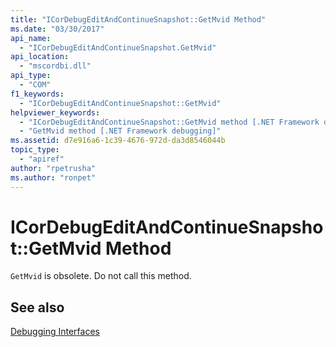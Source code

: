 ```yaml
---
title: "ICorDebugEditAndContinueSnapshot::GetMvid Method"
ms.date: "03/30/2017"
api_name: 
  - "ICorDebugEditAndContinueSnapshot.GetMvid"
api_location: 
  - "mscordbi.dll"
api_type: 
  - "COM"
f1_keywords: 
  - "ICorDebugEditAndContinueSnapshot::GetMvid"
helpviewer_keywords: 
  - "ICorDebugEditAndContinueSnapshot::GetMvid method [.NET Framework debugging]"
  - "GetMvid method [.NET Framework debugging]"
ms.assetid: d7e916a6-1c39-4676-972d-da3d8546044b
topic_type: 
  - "apiref"
author: "rpetrusha"
ms.author: "ronpet"
---
```

# ICorDebugEditAndContinueSnapshot::GetMvid Method
`GetMvid` is obsolete. Do not call this method.  
  
## See also
 [Debugging Interfaces](../../../../docs/framework/unmanaged-api/debugging/debugging-interfaces.md)
